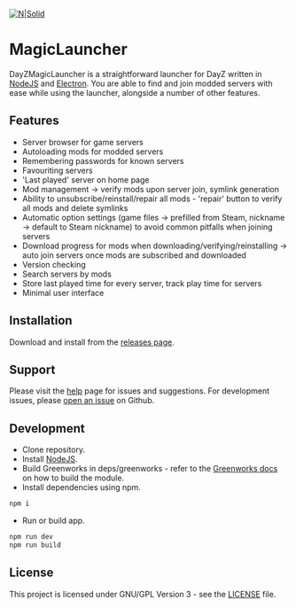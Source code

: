 [![N|Solid](https://dayzmagiclauncher.com/api/images/banner)](https://dayzmagiclauncher.com)
# MagicLauncher

DayZMagicLauncher is a straightforward launcher for DayZ written in [NodeJS](https://nodejs.org/en/) and [Electron](https://electronjs.org/). You are able to find and join modded servers with ease while using the launcher, alongside a number of other features.

## Features
- Server browser for game servers
- Autoloading mods for modded servers
- Remembering passwords for known servers
- Favouriting servers
- 'Last played' server on home page
- Mod management -> verify mods upon server join, symlink generation
- Ability to unsubscribe/reinstall/repair all mods - 'repair' button to verify all mods and delete symlinks
- Automatic option settings (game files -> prefilled from Steam, nickname -> default to Steam nickname) to avoid common pitfalls when joining servers
- Download progress for mods when downloading/verifying/reinstalling -> auto join servers once mods are subscribed and downloaded
- Version checking
- Search servers by mods
- Store last played time for every server, track play time for servers
- Minimal user interface

## Installation

Download and install from the [releases page](https://github.com/Jadfii/dayzmagiclauncher/releases).

## Support

Please visit the [help](https://dayzmagiclauncher.com/help) page for issues and suggestions.
For development issues, please [open an issue](https://github.com/Jadfii/dayzmagiclauncher/issues/new) on Github.

## Development
- Clone repository.
- Install [NodeJS](https://nodejs.org/en/).
- Build Greenworks in deps/greenworks - refer to the [Greenworks docs](https://github.com/greenheartgames/greenworks/blob/master/docs/build-instructions-electron.md) on how to build the module.
- Install dependencies using npm.
```bash
npm i
```
- Run or build app.
```bash
npm run dev
npm run build
```

## License
This project is licensed under GNU/GPL Version 3 - see the [LICENSE](https://github.com/Jadfii/dayzmagiclauncher/blob/master/LICENSE) file.